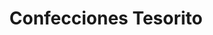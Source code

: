 ---
title: "Confecciones Tesorito"
url: /santa-cruz-de-la-sierra/confecciones-tesorito/
shop: Schneiderei
---